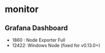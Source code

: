 # monitor


## Grafana Dashboard
- 1860 : Node Exporter Full
- 12422: Windows Node (fixed for v0.13.0+)
